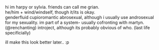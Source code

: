 hi im harpy or sylvia.  friends can call me grian.  
he/him + wind/windself, though it/its is okay.  
genderfluid cupioromantic abrosexual, although i usually use androsexual for my sexuality.
im part of a system- usually cofronting with martyn. (@renchanting)
introject, although its probably obvious of who. (last life specificially)

ill make this look better later.. :p
